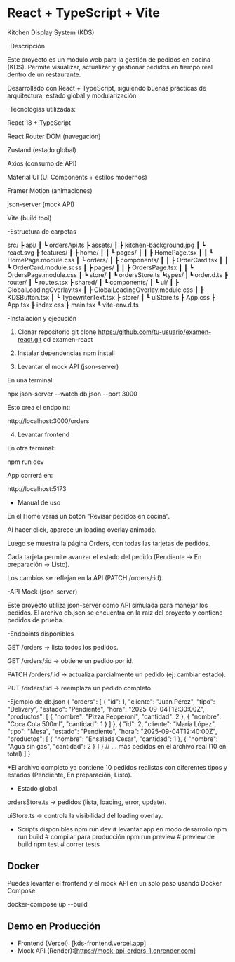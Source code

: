 # React + TypeScript + Vite
Kitchen Display System (KDS)

-Descripción

Este proyecto es un módulo web para la gestión de pedidos en cocina (KDS).
Permite visualizar, actualizar y gestionar pedidos en tiempo real dentro de un restaurante.

Desarrollado con React + TypeScript, siguiendo buenas prácticas de arquitectura, estado global y modularización.

-Tecnologías utilizadas:

React 18 + TypeScript

React Router DOM (navegación)

Zustand (estado global)

Axios (consumo de API)

Material UI (UI Components + estilos modernos)

Framer Motion (animaciones)

json-server (mock API)

Vite (build tool)

-Estructura de carpetas

src/
 ┣ api/
 ┃ ┗ ordersApi.ts
 ┣ assets/
 ┃ ┣ kitchen-background.jpg
 ┃ ┗ react.svg
 ┣ features/
 ┃ ┣ home/
 ┃ ┃ ┗ pages/
 ┃ ┃   ┣ HomePage.tsx
 ┃ ┃   ┗ HomePage.module.css
 ┃ ┗ orders/
 ┃   ┣ components/
 ┃   ┃ ┣ OrderCard.tsx
 ┃   ┃ ┗ OrderCard.module.scss
 ┃   ┣ pages/
 ┃   ┃ ┣ OrdersPage.tsx
 ┃   ┃ ┗ OrdersPage.module.css
 ┃   ┗ store/
 ┃     ┗ ordersStore.ts
      ┗types/
 |     ┗ order.d.ts
 ┣ router/
 ┃ ┗ routes.tsx
 ┣ shared/
 ┃ ┗ components/
 ┃   ┗ ui/
 ┃     ┣ GlobalLoadingOverlay.tsx
 ┃     ┣ GlobalLoadingOverlay.module.css
 ┃     ┣ KDSButton.tsx
 ┃     ┗ TypewriterText.tsx
 ┣ store/
 ┃ ┗ uiStore.ts
 ┣ App.css
 ┣ App.tsx
 ┣ index.css
 ┣ main.tsx
 ┗ vite-env.d.ts


-Instalación y ejecución

1. Clonar repositorio
git clone https://github.com/tu-usuario/examen-react.git
cd examen-react

2. Instalar dependencias
npm install

3. Levantar el mock API (json-server)

En una terminal:

npx json-server --watch db.json --port 3000


Esto crea el endpoint:

http://localhost:3000/orders

4. Levantar frontend

En otra terminal:

npm run dev


App correrá en:

http://localhost:5173

- Manual de uso

En el Home verás un botón “Revisar pedidos en cocina”.

Al hacer click, aparece un loading overlay animado.

Luego se muestra la página Orders, con todas las tarjetas de pedidos.

Cada tarjeta permite avanzar el estado del pedido (Pendiente → En preparación → Listo).

Los cambios se reflejan en la API (PATCH /orders/:id).

-API Mock (json-server)

Este proyecto utiliza json-server
 como API simulada para manejar los pedidos.
El archivo db.json se encuentra en la raíz del proyecto y contiene pedidos de prueba.

-Endpoints disponibles

GET /orders → lista todos los pedidos.

GET /orders/:id → obtiene un pedido por id.

PATCH /orders/:id → actualiza parcialmente un pedido (ej: cambiar estado).

PUT /orders/:id → reemplaza un pedido completo.

-Ejemplo de db.json
{
  "orders": [
    {
      "id": 1,
      "cliente": "Juan Pérez",
      "tipo": "Delivery",
      "estado": "Pendiente",
      "hora": "2025-09-04T12:30:00Z",
      "productos": [
        { "nombre": "Pizza Pepperoni", "cantidad": 2 },
        { "nombre": "Coca Cola 500ml", "cantidad": 1 }
      ]
    },
    {
      "id": 2,
      "cliente": "María López",
      "tipo": "Mesa",
      "estado": "Pendiente",
      "hora": "2025-09-04T12:40:00Z",
      "productos": [
        { "nombre": "Ensalada César", "cantidad": 1 },
        { "nombre": "Agua sin gas", "cantidad": 2 }
      ]
    }
    // ... más pedidos en el archivo real (10 en total)
  ]
}


*El archivo completo ya contiene 10 pedidos realistas con diferentes tipos y estados (Pendiente, En preparación, Listo).


- Estado global

ordersStore.ts → pedidos (lista, loading, error, update).

uiStore.ts → controla la visibilidad del loading overlay.

- Scripts disponibles
npm run dev       # levantar app en modo desarrollo
npm run build     # compilar para producción
npm run preview   # preview de build
npm test          # correr tests 

##  Docker

Puedes levantar el frontend y el mock API en un solo paso usando Docker Compose:

docker-compose up --build

##  Demo en Producción
- Frontend (Vercel): [kds-frontend.vercel.app]
- Mock API (Render):[https://mock-api-orders-1.onrender.com]
